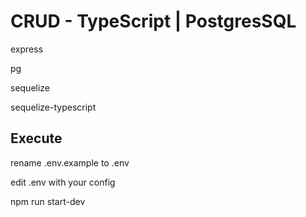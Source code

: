 # CRUD - TypeScript | PostgresSQL 

express

pg

sequelize

sequelize-typescript

## Execute
rename .env.example to .env

edit .env with your config

npm run start-dev
